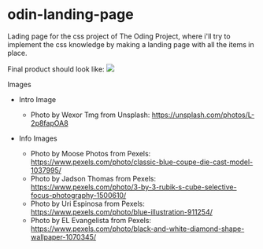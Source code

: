 # odin-landing-page
Lading page for the css project of The Oding Project, where i'll try to implement the css knowledge by making a landing page with all the items in place.

Final product should look like: <img src="https://cdn.statically.io/gh/TheOdinProject/curriculum/81a5d553f4073e593d23a6ab00d50eef8620796d/foundations/html_css/project/imgs/01.png"></img>

Images 
* Intro Image
  *  Photo by Wexor Tmg from Unsplash: https://unsplash.com/photos/L-2p8fapOA8

* Info Images
  * Photo by Moose Photos from Pexels: https://www.pexels.com/photo/classic-blue-coupe-die-cast-model-1037995/
  * Photo by Jadson Thomas from Pexels: https://www.pexels.com/photo/3-by-3-rubik-s-cube-selective-focus-photography-1500610/
  * Photo by Uri Espinosa from Pexels: https://www.pexels.com/photo/blue-illustration-911254/
  * Photo by EL Evangelista from Pexels: https://www.pexels.com/photo/black-and-white-diamond-shape-wallpaper-1070345/
